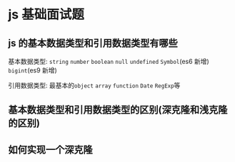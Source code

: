 # js 基础面试题

## js 的基本数据类型和引用数据类型有哪些

基本数据类型: `string` `number` `boolean` `null` `undefined` `Symbol`(es6 新增) `bigint`(es9 新增)

引用数据类型: 最基本的`object` `array` `function` `Date` `RegExp`等

## 基本数据类型和引用数据类型的区别(深克隆和浅克隆的区别)

## 如何实现一个深克隆
